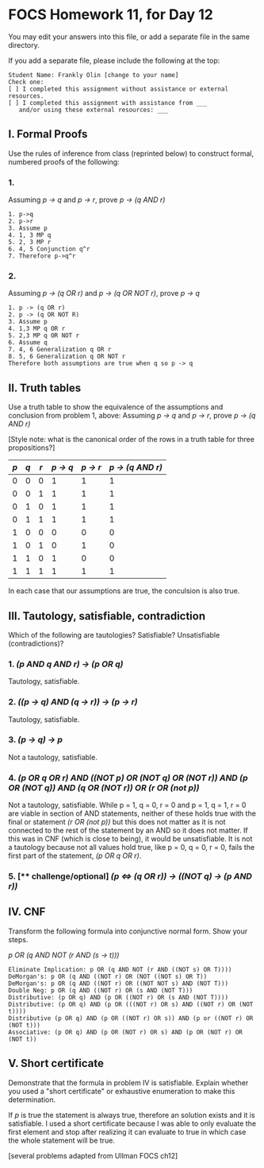 # FOCS Homework 11, for Day 12

You may edit your answers into this file, or add a separate file in the same directory.

If you add a separate file, please include the following at the top:

```
Student Name: Frankly Olin [change to your name]
Check one:
[ ] I completed this assignment without assistance or external resources.
[ ] I completed this assignment with assistance from ___
   and/or using these external resources: ___
```

## I. Formal Proofs

Use the rules of inference from class (reprinted below) to construct formal, numbered proofs of the following:

### 1. 

Assuming _p -> q_ and _p -> r_, prove _p -> (q AND r)_

```
1. p->q
2. p->r
3. Assume p
4. 1, 3 MP q
5. 2, 3 MP r
6. 4, 5 Conjunction q^r
7. Therefore p->q^r
```

### 2.

Assuming _p -> (q OR r)_ and _p -> (q OR NOT r)_, prove _p -> q_


```
1. p -> (q OR r)
2. p -> (q OR NOT R)
3. Assume p
4. 1,3 MP q OR r
5. 2,3 MP q OR NOT r
6. Assume q
7. 4, 6 Generalization q OR r
8. 5, 6 Generalization q OR NOT r
Therefore both assumptions are true when q so p -> q
```

## II. Truth tables

Use a truth table to show the equivalence of the assumptions and conclusion from problem 1, above:  Assuming _p -> q_ and _p -> r_, prove _p -> (q AND r)_

[Style note:  what is the canonical order of the rows in a truth table for three propositions?]


_p_ | _q_ | _r_ | _p -> q_ | _p -> r_ | _p -> (q AND r)_ 
----|-----|-----|----------|----------|------
 0  |  0  | 0   |     1    |     1    |    1
 0  |  0  | 1   |     1    |     1    |    1
 0  |  1  | 0   |     1    |     1    |    1
 0  |  1  | 1   |     1    |     1    |    1
 1  |  0  | 0   |     0    |     0    |    0
 1  |  0  | 1   |     0    |     1    |    0    
 1  |  1  | 0   |     1    |     0    |    0
 1  |  1  | 1   |     1    |     1    |    1

In each case that our assumptions are true, the conculsion is also true.

## III. Tautology, satisfiable, contradiction

Which of the following are tautologies?  Satisfiable?  Unsatisfiable (contradictions)?

### 1. _(p AND q AND r) -> (p OR q)_

Tautology, satisfiable.

### 2. _((p -> q) AND (q -> r)) -> (p -> r)_

Tautology, satisfiable.

### 3. _(p -> q) -> p_

Not a tautology, satisfiable.

### 4. _(p OR q OR r) AND ((NOT p) OR (NOT q) OR (NOT r)) AND (p OR (NOT q)) AND (q OR (NOT r)) OR (r OR (not p))_ 

Not a tautology, satisfiable. While p = 1, q = 0, r = 0 and p = 1, q = 1, r = 0 are viable in section of AND statements, neither of these holds true with the final or statement _(r OR (not p))_ but this does not matter as it is not connected to the rest of the statement by an AND so it does not matter. If this was in CNF (which is close to being), it would be unsatisfiable. It is not a tautology because not all values hold true, like p = 0, q = 0, r = 0, fails the first part of the statement, _(p OR q OR r)_.

### 5. [** challenge/optional] _(p <=> (q OR r)) -> ((NOT q) -> (p AND r))_



## IV. CNF

Transform the following formula into conjunctive normal form.  Show your steps.

_p OR (q AND NOT (r AND (s -> t)))_

```
Eliminate Implication: p OR (q AND NOT (r AND ((NOT s) OR T))))
DeMorgan's: p OR (q AND ((NOT r) OR (NOT ((NOT s) OR T))
DeMorgan's: p OR (q AND ((NOT r) OR ((NOT NOT s) AND (NOT T)))
Double Neg: p OR (q AND ((NOT r) OR (s AND (NOT T)))
Distributive: (p OR q) AND (p OR ((NOT r) OR (s AND (NOT T))))
Distributive: (p OR q) AND (p OR (((NOT r) OR s) AND ((NOT r) OR (NOT t))))
Distributive (p OR q) AND (p OR ((NOT r) OR s)) AND (p or ((NOT r) OR (NOT t))) 
Associative: (p OR q) AND (p OR (NOT r) OR s) AND (p OR (NOT r) OR (NOT t))
```


## V. Short certificate

Demonstrate that the formula in problem IV is satisfiable.  Explain whether you used a  "short certificate" or exhaustive enumeration to make this determination.

If _p_ is true the statement is always true, therefore an solution exists and it is satisfiable. I used a short certificate because I was able to only evaluate the first element and stop after realizing it can evaluate to true in which case the whole statement will be true.


[several problems adapted from Ullman FOCS ch12]
